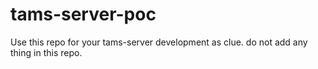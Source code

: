# tams-server-poc
Use this repo for your tams-server development as clue. do not add any thing in this repo.
